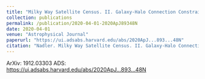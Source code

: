 ```yaml
---
title: "Milky Way Satellite Census. II. Galaxy-Halo Connection Constraints Including the Impact of the Large Magellanic Cloud"
collection: publications
permalink: /publication/2020-04-01-2020ApJ89348N
date: 2020-04-01
venue: "Astrophysical Journal"
paperurl: "https://ui.adsabs.harvard.edu/abs/2020ApJ...893...48N"
citation: "Nadler. Milky Way Satellite Census. II. Galaxy-Halo Connection Constraints Including the Impact of the Large Magellanic Cloud. Astrophysical Journal, 893:, Apr 2020"
---
```


ArXiv: 1912.03303
ADS: https://ui.adsabs.harvard.edu/abs/2020ApJ...893...48N
